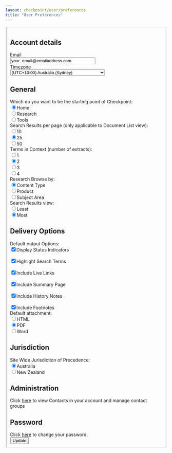 ```yaml
---
layout: checkpoint/user/preferences
title: "User Preferences"
---
```


<!-- START CHECKPOINT OUTPUT -->

<section id="maincontent" class="lv-content-block"><form id="prefForm" action="/maf/app/preferences/form" method="get" onsubmit="preUpdate();"> <fieldset> <input type="hidden" name="form" value="true"> <input type="hidden" name="redirect" id="redirect" value="/app/widgetshomepage"> <input type="hidden" name="newuser" id="newuser" value="false"> <h2>Account details</h2> <div class="preferenceRow clearfix"> <div class="preferenceTitle">Email</div><div class="preferenceContent"> <input type="text" name="email" id="email" size="30" maxlength="255" value="your_email@emailaddress.com"> </div></div><div class="preferenceRow clearfix"> <div class="preferenceTitle">Timezone</div><div class="preferenceContent"> <select name="timezone" id="timezone"> <option value="Australia/Adelaide" id="selectAustralia/Adelaide">(UTC+09:30) Australia (Adelaide)</option> <option value="Australia/Brisbane" id="selectAustralia/Brisbane">(UTC+10:00) Australia (Brisbane)</option> <option value="Australia/Canberra" id="selectAustralia/Canberra">(UTC+10:00) Australia (Canberra)</option> <option value="Australia/Darwin" id="selectAustralia/Darwin">(UTC+09:30) Australia (Darwin)</option> <option value="Australia/Hobart" id="selectAustralia/Hobart">(UTC+10:00) Australia (Hobart)</option> <option value="Australia/Melbourne" id="selectAustralia/Melbourne">(UTC+10:00) Australia (Melbourne)</option> <option value="Australia/Perth" id="selectAustralia/Perth">(UTC+08:00) Australia (Perth)</option> <option value="Australia/Sydney" selected="selected" id="selectAustralia/Sydney">(UTC+10:00) Australia (Sydney)</option> <option value="Pacific/Auckland" id="selectPacific/Auckland">(UTC+12:00) New Zealand</option> <option value="Pacific/Chatham" id="selectPacific/Chatham">(UTC+12:45) New Zealand (Chatham Islands)</option> <option value="Pacific/Fiji" id="selectPacific/Fiji">(UTC+12:00) Fiji</option> <option value="Pacific/Funafuti" id="selectPacific/Funafuti">(UTC+12:00) Tuvalu</option> <option value="Pacific/Guadalcanal" id="selectPacific/Guadalcanal">(UTC+11:00) Solomon Islands</option> <option value="Pacific/Majuro" id="selectPacific/Majuro">(UTC+12:00) Marshall Islands</option> <option value="Pacific/Marquesas" id="selectPacific/Marquesas">(UTC-09:30) Îles Marquises</option> <option value="Pacific/Midway" id="selectPacific/Midway">(UTC-11:00) Midway Islands</option> <option value="Pacific/Nauru" id="selectPacific/Nauru">(UTC+12:00) Nauru</option> <option value="Pacific/Niue" id="selectPacific/Niue">(UTC-11:00) Niue</option> <option value="Pacific/Port_Moresby" id="selectPacific/Port_Moresby">(UTC+10:00) Papua New Guinea</option> <option value="Pacific/Rarotonga" id="selectPacific/Rarotonga">(UTC-10:00) Cook Islands</option> <option value="Pacific/Tarawa" id="selectPacific/Tarawa">(UTC+12:00) Kiribati (Gilbert Islands)</option> <option value="Pacific/Tongatapu" id="selectPacific/Tongatapu">(UTC+13:00) Tonga</option> <option value="Pacific/Yap" id="selectPacific/Yap">(UTC+10:00) Federated States of Micronesia</option> </select> </div></div><h2>General</h2> <div class="preferenceRow clearfix"> <div class="preferenceTitle">Which do you want to be the starting point of Checkpoint:</div><div class="preferenceContent"> <input type="radio" id="radioHome" name="whenlogon" value="Home" checked="checked"><label for="radioHome" id="radioHomeLabel">Home</label><br><input type="radio" id="radioResearch" name="whenlogon" value="Research"><label for="radioResearch" id="radioResearchLabel">Research</label><br><input type="radio" id="radioTools" name="whenlogon" value="Tools"><label for="radioTools" id="radioToolsLabel">Tools</label><br></div></div><div class="preferenceRow clearfix"> <div class="preferenceTitle">Search Results per page (only applicable to Document List view):</div><div class="preferenceContent"> <input type="radio" id="radio10" name="result-list-page-size" value="10"><label for="radio10" id="radio10Label">10</label><br><input type="radio" id="radio25" name="result-list-page-size" value="25" checked="checked"><label for="radio25" id="radio25Label">25</label><br><input type="radio" id="radio50" name="result-list-page-size" value="50"><label for="radio50" id="radio50Label">50</label><br></div></div><div class="preferenceRow clearfix"> <div class="preferenceTitle">Terms in Context (number of extracts):</div><div class="preferenceContent"> <input type="radio" id="radio1" name="number-of-snippets" value="1"><label for="radio1" id="radio1Label">1</label><br><input type="radio" id="radio2" name="number-of-snippets" value="2" checked="checked"><label for="radio2" id="radio2Label">2</label><br><input type="radio" id="radio3" name="number-of-snippets" value="3"><label for="radio3" id="radio3Label">3</label><br><input type="radio" id="radio4" name="number-of-snippets" value="4"><label for="radio4" id="radio4Label">4</label><br></div></div><div class="preferenceRow clearfix"> <div class="preferenceTitle">Research Browse by:</div><div class="preferenceContent"> <input type="radio" id="radiocontentType" name="browse-by" value="contentType" checked="checked"><label for="radiocontentType" id="radiocontentTypeLabel">Content Type</label><br><input type="radio" id="radioproduct" name="browse-by" value="product"><label for="radioproduct" id="radioproductLabel">Product</label><br><input type="radio" id="radiosubjectArea" name="browse-by" value="subjectArea"><label for="radiosubjectArea" id="radiosubjectAreaLabel">Subject Area</label><br></div></div><div class="preferenceRow clearfix"> <div class="preferenceTitle">Search Results view:</div><div class="preferenceContent"> <input type="radio" id="radioLeast" name="result-details" value="Least"><label for="radioLeast" id="radioLeastLabel">Least</label><br><input type="radio" id="radioMost" name="result-details" value="Most" checked="checked"><label for="radioMost" id="radioMostLabel">Most</label><br></div></div><h2>Delivery Options</h2> <div class="preferenceTitle">Default output Options:</div><div class="preferenceRow clearfix"> <div class="preferenceContent"> <input type="checkbox" id="include-status-flags" name="include-status-flags" value="true" checked="checked"><label for="include-status-flags" id="include-status-flagsLabel">Display Status Indicators</label><br><br><input type="checkbox" id="include-highlighted-terms" name="include-highlighted-terms" value="true" checked="checked"><label for="include-highlighted-terms" id="include-highlighted-termsLabel">Highlight Search Terms</label><br><br><input type="checkbox" id="include-live-links" name="include-live-links" value="true" checked="checked"><label for="include-live-links" id="include-live-linksLabel">Include Live Links</label><br><br><input type="checkbox" id="include-summary-page" name="include-summary-page" value="true" checked="checked"><label for="include-summary-page" id="include-summary-pageLabel">Include Summary Page</label><br><br><input type="checkbox" id="history-notes" name="history-notes" value="true" checked="checked"><label for="history-notes" id="history-notesLabel">Include History Notes</label><br><br><input type="checkbox" id="include-footnotes" name="include-footnotes" value="true" checked="checked"><label for="include-footnotes" id="include-footnotesLabel">Include Footnotes</label><br></div></div><div class="preferenceRow clearfix"> <div class="preferenceTitle">Default attachment:</div><div class="preferenceContent"> <input type="radio" id="radioHTML" name="attachment-type" value="HTML"><label for="radioHTML" id="radioHTMLLabel">HTML</label><br><input type="radio" id="radioPDF" name="attachment-type" value="PDF" checked="checked"><label for="radioPDF" id="radioPDFLabel">PDF</label><br><input type="radio" id="radioWord" name="attachment-type" value="Word"><label for="radioWord" id="radioWordLabel">Word</label><br></div></div><input type="hidden" name="paper-size" value="A4"> <h2>Jurisdiction</h2> <div class="preferenceRow clearfix"> <div class="preferenceTitle">Site Wide Jurisdiction of Precedence:</div><div class="preferenceContent"> <input type="radio" id="radioAU" name="jurisdiction" value="AU" checked="checked"><label for="radioAU" id="radioAULabel">Australia</label><br><input type="radio" id="radioNZ" name="jurisdiction" value="NZ"><label for="radioNZ" id="radioNZLabel">New Zealand</label><br></div></div><h2>Administration</h2> <p>Click <a id="myContactsFeature" href="#">here</a> to view Contacts in your account and manage contact groups</p><h2>Password</h2> Click <a href="/maf/app/onepass/linkout?dest=https%3A%2F%2Fonepass.thomsonreuters.com%2Fv2%2Flogin%3Fproductid%3DCPAU%26returnto%3Dhttp%253A%252F%252Fwww.checkpointau.com.au%252Fmaf%252Fpreference%252Fpreference.vm">here</a> to change your password. <div id="submitDiv"> <input type="submit" id="searchButton" title="" value="Update" class="primaryblock"> </div></fieldset> </form></section>

<!-- END CHECKPOINT OUTPUT -->